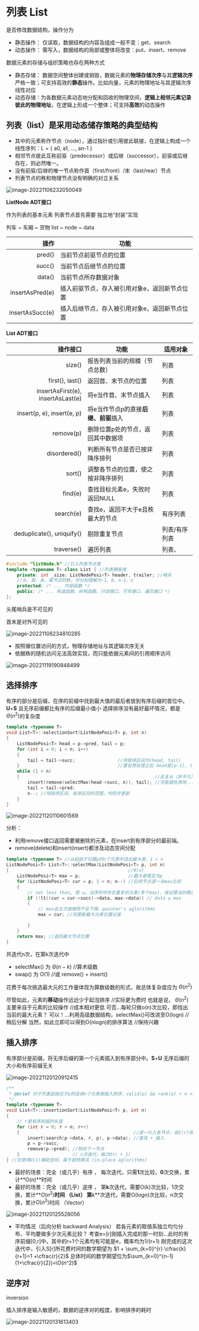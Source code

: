 # 列表 List

是否修改数据结构，操作分为

- 静态操作： 仅读取，数据结构的内容及组成一般不变：get、search 
- 动态操作： 需写入，数据结构的局部或整体将改变：put、insert、remove

数据元素的存储与组织策略也存在两种方式

- 静态存储： 数据空间整体创建或销毁，数据元素的**物理存储次序**与其**逻辑次序**严格一致；可支持高效的**静态**操作。比如向量，元素的物理地址与其逻辑次序线性对应
- 动态存储：为各数据元素动态地分配和回收的物理空间，**逻辑上相邻元素记录彼此的物理地址**，在逻辑上形成一个整体；可支持**高效**的动态操作



## 列表（list）是采用动态储存策略的典型结构

- 其中的元素称作节点（node），通过指针或引用彼此联接，在逻辑上构成一个线性序列：L = { a0, a1, ..., an-1 }
- 相邻节点彼此互称前驱（predecessor）或后继（successor），前驱或后继存在，则必然唯一。
- 没有前驱/后继的唯一节点称作首（first/front）/末（last/rear）节点
- 列表节点的秩和物理节点没有明确的对立关系

![image-20221106232050049](assets\image-20221106232050049.png)



**ListNode ADT接口**

作为列表的基本元素 列表节点首先需要 独立地“封装”实现

列车 ~ 车厢 ~ 货物 list ~ node ~ data

|            操作 | 功能                                          |
| --------------: | --------------------------------------------- |
|          pred() | 当前节点前驱节点的位置                        |
|          succ() | 当前节点后继节点的位置                        |
|          data() | 当前节点所存数据对象                          |
| insertAsPred(e) | 插入前驱节点，存入被引用对象e，返回新节点位置 |
| insertAsSucc(e) | 插入后继节点，存入被引用对象e，返回新节点位置 |



**List ADT接口**

|                          操作接口 | 功能                                 | 适用对象      |
| --------------------------------: | ------------------------------------ | ------------- |
|                            size() | 报告列表当前的规模（节点总数）       | 列表          |
|                   first(), last() | 返回首、末节点的位置                 | 列表          |
| insertAsFirst(e), insertAsLast(e) | 将e当作首、末节点插入                | 列表          |
|        insert(p, e), insert(e, p) | 将e当作节点p的直接**后继、前驱**插入 | 列表          |
|                         remove(p) | 删除位置p处的节点，返回其中数据项    | 列表          |
|                      disordered() | 判断所有节点是否已按非降序排列       | 列表          |
|                            sort() | 调整各节点的位置，使之按非降序排列   | 列表          |
|                           find(e) | 查找目标元素e，失败时返回NULL        | 列表          |
|                         search(e) | 查找e，返回不大于e且秩最大的节点     | 有序列表      |
|         deduplicate(), uniquify() | 剔除重复节点                         | 列表/有序列表 |
|                        traverse() | 遍历列表                             | 列表、        |

```c++
#include "listNode.h" //引入列表节点类
template <typename T> class List { //列表模板类
	private: int _size; ListNodePosi<T> header, trailer; //哨兵
	//头、首、末、尾节点的秩，可分别理解为-1、0、n-1、n
	protected: /* ... 内部函数 */
	public: /* ... 构造函数、析构函数、只读接口、可写接口、遍历接口 */
};
```

头尾哨兵是不可见的

首末是对外可见的

![image-20221106234810285](assets\image-20221106234810285.png)



- 按照循位置访问的方式，物理存储地址与其逻辑次序无关 
- 依据秩的随机访问无法高效实现，而只能依据元素间的引用顺序访问

![image-20221119190848499](assets\image-20221119190848499.png)



## 选择排序

有序的部分是后缀，在序的前缀中找到最大值的最后者放到有序后缀的首位中。**U**+**S**
且无序前缀都比有序的后缀最小值小
选择排序没有最好最坏情况，都是$\Theta(n^2)$的复杂度

```c++
template <typename T>
void List<T>::selectionSort(ListNodePosi<T> p, int n)
{
    ListNodePosi<T> head = p->pred, tail = p;
    for (int i = 0; i < n; i++)
    {
        tail = tail->succ;                //待排序区间为(head, tail)
    }                                     //警告预处理之后 head是[p-1], tail是（p+n） 
    while (1 < n)
    {                                                   //反复从（非平凡）待排序区间内找出最大者，并移至有序区间前端
        insert(remove(selectMax(head->succ, n)), tail); //可能就在原地...
        tail = tail->pred;
        n--; //待排序区间、有序区间的范围，均同步更新
    }
}
```



![image-20221120110601569](assets\image-20221120110601569.png)



分析：

- 利用remove接口返回需要被删除的元素，在insert到有序部分的最前端。
- remove(delete)和insert(insert)都涉及动态空间分配

```c++
template <typename T> //从起始于位置p的n个元素中选出最大者，1 < n
ListNodePosi<T> List<T>::selectMax(ListNodePosi<T> p, int n)
{                                             //θ(n)
    ListNodePosi<T> max = p;                  //最大者暂定为p
    for (ListNodePosi<T> cur = p; 1 < n; n--) //后续节点逐一与max比较
    {
        // not less than, 即 ≥。当序列中存在重复的元素(多个max)，保证算法的稳定性，最靠后者作为交换的max
        if (!lt((cur = cur->succ)->data, max->data)) // data ≥ max  
        {
            // max会主次递增而不会下降，painter's aglorithms
            max = cur; //则更新最大元素位置记录

        }
    }
    return max; //返回最大节点位置
}
```

共迭代n次，在第k次迭代中

- selectMax() 为 $\Theta(n-k)$ //算术级数 
- swap() 为 O(1) //或 remove() + insert() 

花费于每次挑选最大元的工作量体现为算数级数的形式，故总体复杂度应为 $\Theta(n^2)$

尽管如此，元素的**移动**操作远远少于起泡排序              //实际更为费时 
也就是说， $\Theta(n^2)$主要来自于元素的比较操作             //成本相对更低
可否...每轮只做o(n)次比较，即找出当前的最大元素？
可以！...利用高级数据结构，selectMax()可改进至O(logn)            //稍后分解 
当然，如此立即可以得到O(nlogn)的排序算法                                 //保持兴趣



## 插入排序

有序部分是前缀，将无序后缀的第一个元素插入到有序部分中。**S**+**U**
无序后缀的大小和有序前缀无关

![image-20221120120912415](assets\image-20221120120912415.png)

```c++
/**
 * @brief 对于列表起始位于p的连续n个元素做插入排序，valid(p) && rank(p) + n <= size
 */
template <typename T>
void List<T>::insertionSort(ListNodePosi<T> p, int n)
{
    // r是有序前缀的长度
    for (int r = 0; r < n; r++)
    {                                           //逐一引入各节点，由S(r)得到S(r+1)
        insert(search(p->data, r, p), p->data); //查找 + 插入
        p = p->succ;
        remove(p->pred); //转向下一节点
    }                    // n次迭代，每次O(r + 1)
} //仅使用O(1)辅助空间，属于就地算法 (in-place-aglorithms)
```

- 最好的场景：完全（或几乎）有序  ， 每次迭代，只需**1**次比较，**0**次交换，累计**O(n)**时间
- 最好的场景：完全（或几乎）逆序   ， 第**k**次迭代，需要O(k)次比较，1次交换，累计**$O(n^2)$**时间 （List）
   第**k**次迭代，需要O(logn)次比较，n次交换，累计$O(n^2)$时间 （Vector）

![image-20221120125528056](assets\image-20221120125528056.png)

- 平均情况（后向分析 backward Analysis） 若各元素的取值系独立均匀分布，平均要做多少次元素比较？
  考查e=[r]刚插入完成的那一时刻...此时的有序前缀[0,r]中，其中的r+1个元素均有可能是e，概率均为1/(r+1)
  刚完成的这次迭代中，引入S[r]所花费时间的数学期望为 $1 + \sum_{k=0}^{r} \cfrac{k}{r+1}=1 +\cfrac{r}{2}$ 
  总体时间的数学期望位为$\sum_{k=0}^{n-1}(1+\cfrac{r}{2})=\O(n^2)$ 

## 逆序对

inversion

插入排序是输入敏感的，数据的逆序对的程度，影响排序的耗时

![image-20221120131613403](assets\image-20221120131613403.png)
